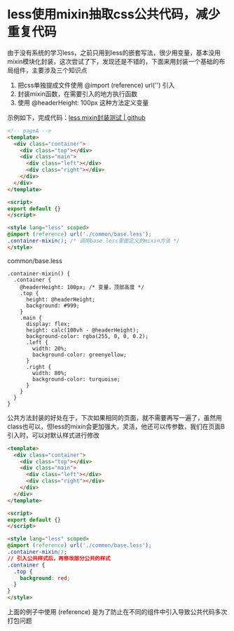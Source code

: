 
# less使用mixin抽取css公共代码，减少重复代码

由于没有系统的学习less，之前只用到less的嵌套写法，很少用变量，基本没用mixin模块化封装，这次尝试了下，发现还是不错的，下面来用封装一个基础的布局组件，主要涉及三个知识点

1. 把css单独提成文件使用 @import (reference) url('') 引入
2. 封装mixin函数，在需要引入的地方执行函数
3. 使用 @headerHeight: 100px 这种方法定义变量

示例如下，完成代码：[less mixin封装测试 | github](https://github.com/zuoxiaobai/fedemo/tree/master/src/vuecli-demo/src/views/lessMixinTest)
```html
<!-- pageA -->
<template>
  <div class="container">
    <div class="top"></div>
    <div class="main">
      <div class="left"></div>
      <div class="right"></div>
    </div>
  </div>
</template>

<script>
export default {}
</script>

<style lang="less" scoped>
@import (reference) url('./common/base.less');
.container-mixin(); /* 调用base.less里面定义的mixin方法 */
</style>
```
common/base.less
```less
.container-mixin() {
  .container {
    @headerHeight: 100px; /* 变量，顶部高度 */
    .top {
      height: @headerHeight;
      background: #999;
    }
    .main {
      display: flex;
      height: calc(100vh - @headerHeight);
      background-color: rgba(255, 0, 0, 0.2);
      .left {
        width: 20%;
        background-color: greenyellow;
      }
      .right {
        width: 80%;
        background-color: turquoise;
      }
    }
  }
}
```
公共方法封装的好处在于，下次如果相同的页面，就不需要再写一遍了，虽然用class也可以，但less的mixin会更加强大，灵活，他还可以传参数，我们在页面B引入时，可以对默认样式进行修改
```html
<template>
  <div class="container">
    <div class="top"></div>
    <div class="main">
      <div class="left"></div>
      <div class="right"></div>
    </div>
  </div>
</template>

<script>
export default {}
</script>

<style lang="less" scoped>
@import (reference) url('./common/base.less');
.container-mixin();
// 引入公共样式后，再修改部分公共的样式
.container {
  .top {
    background: red;
  }
}
</style>
```
上面的例子中使用 (reference) 是为了防止在不同的组件中引入导致公共代码多次打包问题

